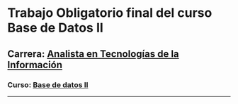 # Trabajo Obligatorio final del curso Base de Datos II
## Carrera: [Analista en Tecnologías de la Información](http://fi.ort.edu.uy/analista-en-tecnologias-de-la-informacion)
### Curso: [Base de datos II](http://fi.ort.edu.uy/24631/17/bases-de-datos-2.html)

---
